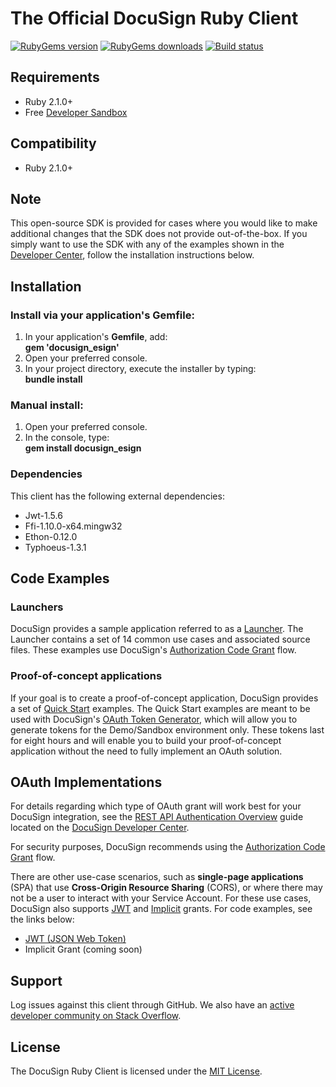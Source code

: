 # The Official DocuSign Ruby Client

[![RubyGems version][rubygems-image]][rubygems-url]
[![RubyGems downloads][downloads-image]][downloads-url]
[![Build status][travis-image]][travis-url]

## Requirements

- Ruby 2.1.0+
- Free [Developer Sandbox](https://go.docusign.com/sandbox/productshot/?elqCampaignId=16531)

## Compatibility

- Ruby 2.1.0+

## Note

This open-source SDK is provided for cases where you would like to make additional changes that the SDK does not provide out-of-the-box. If you simply want to use the SDK with any of the examples shown in the [Developer Center](https://developers.docusign.com/esign-rest-api/code-examples), follow the installation instructions below.

## Installation

### Install via your application's **Gemfile**:

1. In your application's **Gemfile**, add:  
   **gem 'docusign_esign'**
2. Open your preferred console.
3. In your project directory, execute the installer by typing:  
   **bundle install**

### Manual install:

1. Open your preferred console.
2. In the console, type:  
   **gem install docusign_esign**

### Dependencies

This client has the following external dependencies:

- Jwt-1.5.6
- Ffi-1.10.0-x64.mingw32
- Ethon-0.12.0
- Typhoeus-1.3.1

## Code Examples

### Launchers

DocuSign provides a sample application referred to as a [Launcher](https://github.com/docusign/eg-03-ruby-auth-code-grant). The Launcher contains a set of 14 common use cases and associated source files. These examples use  DocuSign's [Authorization Code Grant](https://developers.docusign.com/esign-rest-api/guides/authentication/oauth2-code-grant) flow.

### Proof-of-concept applications

If your goal is to create a proof-of-concept application, DocuSign provides a set of [Quick Start](https://github.com/docusign/qs-ruby) examples. The Quick Start examples are meant to be used with DocuSign's [OAuth Token Generator](https://developers.docusign.com/oauth-token-generator), which will allow you to generate tokens for the Demo/Sandbox environment only. These tokens last for eight hours and will enable you to build your proof-of-concept application without the need to fully implement an OAuth solution.

## OAuth Implementations

For details regarding which type of OAuth grant will work best for your DocuSign integration, see the [REST API Authentication Overview](https://developers.docusign.com/esign-rest-api/guides/authentication) guide located on the [DocuSign Developer Center](https://developers.docusign.com/esign-rest-api/guides/authentication).

For security purposes, DocuSign recommends using the [Authorization Code Grant](https://developers.docusign.com/esign-rest-api/guides/authentication/oauth2-code-grant) flow.

There are other use-case scenarios, such as **single-page applications** (SPA) that use **Cross-Origin Resource Sharing** (CORS), or where there may not be a user to interact with your Service Account. For these use cases, DocuSign also supports [JWT](https://developers.docusign.com/esign-rest-api/guides/authentication/oauth2-jsonwebtoken) and [Implicit](https://developers.docusign.com/esign-rest-api/guides/authentication/oauth2-implicit) grants. For code examples, see the links below:

- [JWT (JSON Web Token)](https://github.com/docusign/eg-03-ruby-auth-code-grant)
- Implicit Grant (coming soon)

## Support

Log issues against this client through GitHub. We also have an [active developer community on Stack Overflow](https://stackoverflow.com/questions/tagged/docusignapi).

## License

The DocuSign Ruby Client is licensed under the [MIT License](https://github.com/docusign/docusign-ruby-client/blob/master/LICENSE).

[rubygems-image]: https://img.shields.io/gem/v/docusign_esign.svg?style=flat
[rubygems-url]: https://rubygems.org/gems/docusign_esign
[downloads-image]: https://img.shields.io/gem/dt/docusign_esign.svg?style=flat
[downloads-url]: https://rubygems.org/gems/docusign_esign
[travis-image]: https://img.shields.io/travis/docusign/docusign-ruby-client.svg?style=flat
[travis-url]: https://travis-ci.org/docusign/docusign-ruby-client
